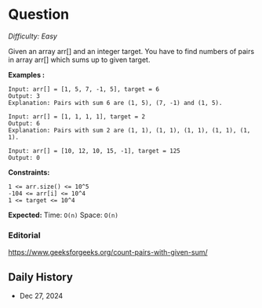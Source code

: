 # Question 

_Difficulty: Easy_

Given an array arr[] and an integer target. You have to find numbers of pairs in array arr[] which sums up to given target.

**Examples :**
```
Input: arr[] = [1, 5, 7, -1, 5], target = 6 
Output: 3
Explanation: Pairs with sum 6 are (1, 5), (7, -1) and (1, 5). 

Input: arr[] = [1, 1, 1, 1], target = 2 
Output: 6
Explanation: Pairs with sum 2 are (1, 1), (1, 1), (1, 1), (1, 1), (1, 1).

Input: arr[] = [10, 12, 10, 15, -1], target = 125
Output: 0
```

**Constraints:**
```
1 <= arr.size() <= 10^5
-104 <= arr[i] <= 10^4
1 <= target <= 10^4
```

**Expected:**
Time: `O(n)`
Space: `O(n)`

### Editorial
https://www.geeksforgeeks.org/count-pairs-with-given-sum/

## Daily History
- Dec 27, 2024